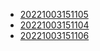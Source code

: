 - [20221003151105](/zet/20221003151105/README.md)
- [20221003151104](/zet/20221003151104/README.md)
- [20221003151106](/zet/20221003151106/README.md)
